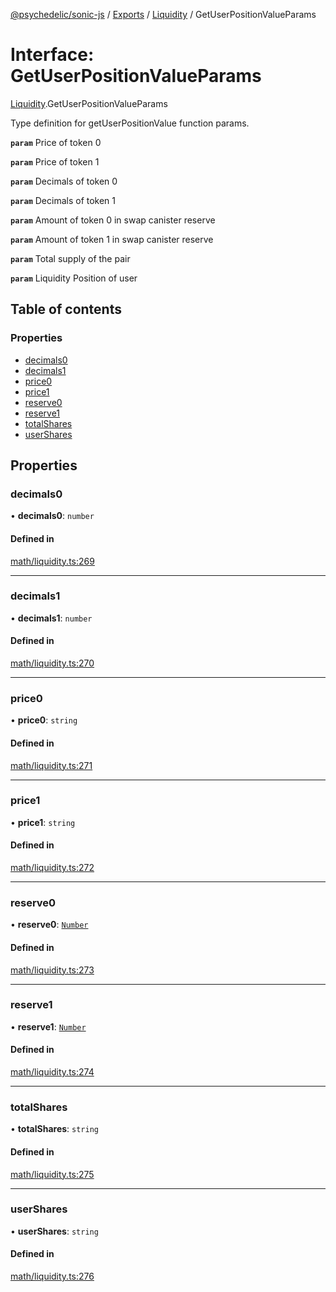 [@psychedelic/sonic-js](../README.md) / [Exports](../modules.md) / [Liquidity](../modules/Liquidity.md) / GetUserPositionValueParams

# Interface: GetUserPositionValueParams

[Liquidity](../modules/Liquidity.md).GetUserPositionValueParams

Type definition for getUserPositionValue function params.

**`param`** Price of token 0

**`param`** Price of token 1

**`param`** Decimals of token 0

**`param`** Decimals of token 1

**`param`** Amount of token 0 in swap canister reserve

**`param`** Amount of token 1 in swap canister reserve

**`param`** Total supply of the pair

**`param`** Liquidity Position of user

## Table of contents

### Properties

- [decimals0](Liquidity.GetUserPositionValueParams.md#decimals0)
- [decimals1](Liquidity.GetUserPositionValueParams.md#decimals1)
- [price0](Liquidity.GetUserPositionValueParams.md#price0)
- [price1](Liquidity.GetUserPositionValueParams.md#price1)
- [reserve0](Liquidity.GetUserPositionValueParams.md#reserve0)
- [reserve1](Liquidity.GetUserPositionValueParams.md#reserve1)
- [totalShares](Liquidity.GetUserPositionValueParams.md#totalshares)
- [userShares](Liquidity.GetUserPositionValueParams.md#usershares)

## Properties

### decimals0

• **decimals0**: `number`

#### Defined in

[math/liquidity.ts:269](https://github.com/Psychedelic/sonic-js/blob/1430250/src/math/liquidity.ts#L269)

___

### decimals1

• **decimals1**: `number`

#### Defined in

[math/liquidity.ts:270](https://github.com/Psychedelic/sonic-js/blob/1430250/src/math/liquidity.ts#L270)

___

### price0

• **price0**: `string`

#### Defined in

[math/liquidity.ts:271](https://github.com/Psychedelic/sonic-js/blob/1430250/src/math/liquidity.ts#L271)

___

### price1

• **price1**: `string`

#### Defined in

[math/liquidity.ts:272](https://github.com/Psychedelic/sonic-js/blob/1430250/src/math/liquidity.ts#L272)

___

### reserve0

• **reserve0**: [`Number`](../modules/Types.md#number)

#### Defined in

[math/liquidity.ts:273](https://github.com/Psychedelic/sonic-js/blob/1430250/src/math/liquidity.ts#L273)

___

### reserve1

• **reserve1**: [`Number`](../modules/Types.md#number)

#### Defined in

[math/liquidity.ts:274](https://github.com/Psychedelic/sonic-js/blob/1430250/src/math/liquidity.ts#L274)

___

### totalShares

• **totalShares**: `string`

#### Defined in

[math/liquidity.ts:275](https://github.com/Psychedelic/sonic-js/blob/1430250/src/math/liquidity.ts#L275)

___

### userShares

• **userShares**: `string`

#### Defined in

[math/liquidity.ts:276](https://github.com/Psychedelic/sonic-js/blob/1430250/src/math/liquidity.ts#L276)
